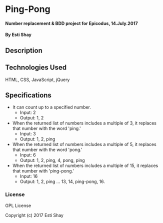 # Ping-Pong

#### Number replacement & BDD project for Epicodus, 14.July.2017

#### By Esti Shay

## Description



## Technologies Used

HTML, CSS, JavaScript, jQuery

## Specifications

* It can count up to a specified number.
  * Input: 2
  * Output: 1, 2
* When the returned list of numbers includes a multiple of 3, it replaces that number with the word 'ping.'
  * Input: 3
  * Output: 1, 2, ping
* When the returned list of numbers includes a multiple of 5, it replaces that number with the word 'pong.'
  * Input: 6
  * Output: 1, 2, ping, 4, pong, ping
* When the returned list of numbers includes a multiple of 15, it replaces that number with 'ping-pong.'
  * Input: 16
  * Output: 1, 2, ping ... 13, 14, ping-pong, 16.


### License

GPL License

Copyright (c) 2017 Esti Shay
